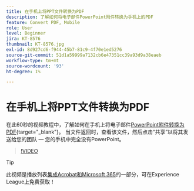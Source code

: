 ```yaml
---
title: 在手机上将PPT文件转换为PDF
description: 了解如何将电子邮件PowerPoint附件转换为手机上的PDF
feature: Convert PDF, Mobile
role: User
level: Beginner
jira: KT-8576
thumbnail: KT-8576.jpg
exl-id: 8d927cd6-f944-45b7-81c9-4f70e1ed5276
source-git-commit: 51d1a59999a7132cb6e47351cc39a93d9a38eaeb
workflow-type: tm+mt
source-wordcount: '93'
ht-degree: 1%

---
```


# 在手机上将PPT文件转换为PDF

在此60秒的视频教程中，了解如何在手机上将电子邮件[PowerPoint附件转换为PDF](https://www.adobe.com/acrobat/online/ppt-to-pdf.html){target="_blank"}。 当文件返回时，查看该文件，然后点击“共享”以将其发送给您的团队 — 您的手机中完全没有PowerPoint。

>[!VIDEO](https://video.tv.adobe.com/v/336366?quality=12&learn=on&hidetitle=true)

>[!TIP]
>
>此视频是播放列表[集成Acrobat和Microsoft 365](https://experienceleague.adobe.com/?recommended=Acrobat-U-1-2021.microsoft365)的一部分，可在Experience League上免费获取！
